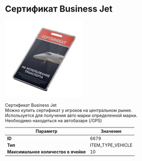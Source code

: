# Сертификат Business Jet

![Item Image](../img/6679.webp?raw=true)

Сертификат Business Jet<br>Можно купить сертификат у игроков на центральном рынке.<br>Используется для получения авто марки определенной марки.<br>Необходимо находиться на автобазаре (/GPS)


| Параметр | Значение |
|----------|----------|
| **ID** | 6679 |
| **Тип** | ITEM_TYPE_VEHICLE |
| **Максимальное количество в ячейке** | 10 |

